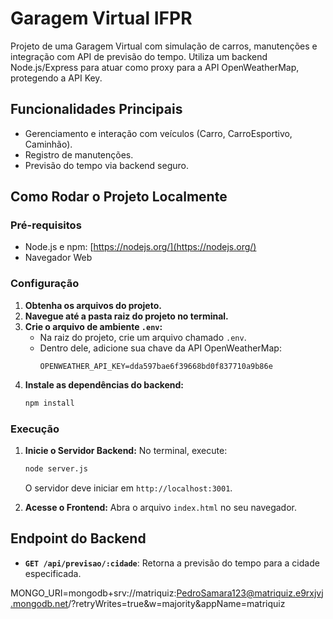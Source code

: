 # Garagem Virtual IFPR

Projeto de uma Garagem Virtual com simulação de carros, manutenções e integração com API de previsão do tempo.
Utiliza um backend Node.js/Express para atuar como proxy para a API OpenWeatherMap, protegendo a API Key.

## Funcionalidades Principais

*   Gerenciamento e interação com veículos (Carro, CarroEsportivo, Caminhão).
*   Registro de manutenções.
*   Previsão do tempo via backend seguro.

## Como Rodar o Projeto Localmente

### Pré-requisitos

*   Node.js e npm: [https://nodejs.org/](https://nodejs.org/)
*   Navegador Web

### Configuração

1.  **Obtenha os arquivos do projeto.**
2.  **Navegue até a pasta raiz do projeto no terminal.**
3.  **Crie o arquivo de ambiente `.env`:**
    *   Na raiz do projeto, crie um arquivo chamado `.env`.
    *   Dentro dele, adicione sua chave da API OpenWeatherMap:
        ```
        OPENWEATHER_API_KEY=dda597bae6f39668bd0f837710a9b86e
        ```
4.  **Instale as dependências do backend:**
    ```bash
    npm install
    ```

### Execução

1.  **Inicie o Servidor Backend:**
    No terminal, execute:
    ```bash
    node server.js
    ```
    O servidor deve iniciar em `http://localhost:3001`.

2.  **Acesse o Frontend:**
    Abra o arquivo `index.html` no seu navegador.

## Endpoint do Backend

*   **`GET /api/previsao/:cidade`**: Retorna a previsão do tempo para a cidade especificada.

MONGO_URI=mongodb+srv://matriquiz:PedroSamara123@matriquiz.e9rxjvj.mongodb.net/?retryWrites=true&w=majority&appName=matriquiz